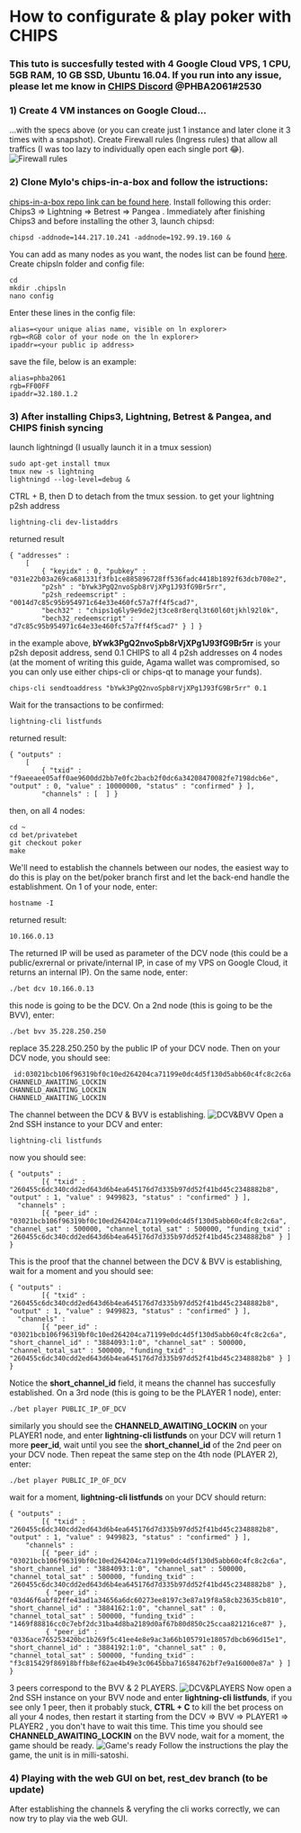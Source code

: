 # How to configurate & play poker with CHIPS
### This tuto is succesfully tested with 4 Google Cloud VPS, 1 CPU, 5GB RAM, 10 GB SSD, Ubuntu 16.04. If you run into any issue, please let me know in [CHIPS Discord](https://discordapp.com/channels/455737840169386016/455737840668770315) @PHBA2061#2530

### 1) Create 4 VM instances on Google Cloud...
...with the specs above (or you can create just 1 instance and later clone it 3 times with a snapshot). Create Firewall rules (Ingress rules) that allow all traffics (I was too lazy to individually open each single port :joy:).
![Firewall rules](https://raw.githubusercontent.com/NOCTLJRNE/CHIPS-tuto/master/img/allow%20all%20traffic.JPG)
### 2) Clone Mylo's chips-in-a-box and follow the istructions:
[chips-in-a-box repo link can be found here](https://github.com/proplatformers/chips-in-a-box). Install following this order: Chips3 => Lightning => Betrest => Pangea . Immediately after finishing Chips3 and before installing the other 3, launch chipsd:
```
chipsd -addnode=144.217.10.241 -addnode=192.99.19.160 &
```
You can add as many nodes as you want, the nodes list can be found [here](http://chips.komodochainz.info/network).
Create chipsln folder and config file:
```
cd
mkdir .chipsln
nano config
``` 
Enter these lines in the config file:
```
alias=<your unique alias name, visible on ln explorer>
rgb=<RGB color of your node on the ln explorer>
ipaddr=<your public ip address>
```
save the file, below is an example:
```
alias=phba2061
rgb=FF00FF
ipaddr=32.180.1.2
```
### 3) After installing Chips3, Lightning, Betrest & Pangea, and CHIPS finish syncing 
launch lightningd (I usually launch it in a tmux session)
```
sudo apt-get install tmux
tmux new -s lightning
lightningd --log-level=debug &
```
CTRL + B, then D to detach from the tmux session.
to get your lightning p2sh address
```
lightning-cli dev-listaddrs
```
returned result
```
{ "addresses" : 
	[ 
		{ "keyidx" : 0, "pubkey" : "031e22b03a269ca681331f3fb1ce885896728ff536fadc4418b1892f63dcb708e2",
		"p2sh" : "bYwk3PgQ2nvoSpb8rVjXPg1J93fG9Br5rr", 
		"p2sh_redeemscript" : "0014d7c85c95b954971c64e33e460fc57a7ff4f5cad7",
		"bech32" : "chips1q6ly9e9de2jt3ce8r8erql3t60l60tjkhl92l0k", 
		"bech32_redeemscript" : "d7c85c95b954971c64e33e460fc57a7ff4f5cad7" } ] }
```
in the example above, **bYwk3PgQ2nvoSpb8rVjXPg1J93fG9Br5rr** is your p2sh deposit address, send 0.1 CHIPS to all 4 p2sh addresses on 4 nodes (at the moment of writing this guide, Agama wallet was compromised, so you can only use either chips-cli or chips-qt to manage your funds).
```
chips-cli sendtoaddress "bYwk3PgQ2nvoSpb8rVjXPg1J93fG9Br5rr" 0.1
```
Wait for the transactions to be confirmed:
```
lightning-cli listfunds
```
returned result:
```
{ "outputs" : 
	[ 
		{ "txid" : "f9aeeaee05aff0ae9600dd2bb7e0fc2bacb2f0dc6a34208470082fe7198dcb6e", "output" : 0, "value" : 10000000, "status" : "confirmed" } ], 
		"channels" : [  ] }
```
then, on all 4 nodes:
```
cd ~
cd bet/privatebet
git checkout poker
make
```
We'll need to establish the channels between our nodes, the easiest way to do this is play on the bet/poker branch first and let the back-end handle the establishment.
On 1 of your node, enter:
```
hostname -I
```
returned result:
```
10.166.0.13
```
The returned IP will be used as parameter of the DCV node (this could be a public/exrernal or private/internal IP, in case of my VPS on Google Cloud, it returns an internal IP). On the same node, enter:
```
./bet dcv 10.166.0.13
```
this node is going to be the DCV.
On a 2nd node (this is going to be the BVV), enter:
```
./bet bvv 35.228.250.250
```
replace 35.228.250.250 by the public IP of your DCV node. Then on your DCV node, you should see:
```
 id:03021bcb106f96319bf0c10ed264204ca71199e0dc4d5f130d5abb60c4fc8c2c6a
CHANNELD_AWAITING_LOCKIN
CHANNELD_AWAITING_LOCKIN
CHANNELD_AWAITING_LOCKIN
```
The channel between the DCV & BVV is establishing.
![DCV&BVV](https://raw.githubusercontent.com/NOCTLJRNE/CHIPS-tuto/master/img/DCV%20lock%20in.JPG)
Open a 2nd SSH instance to your DCV and enter: 
```
lightning-cli listfunds
```
now you should see:
```
{ "outputs" :
        [{ "txid" : "260455c6dc340cdd2ed643d6b4ea645176d7d335b97dd52f41bd45c2348882b8", "output" : 1, "value" : 9499823, "status" : "confirmed" } ], 
  "channels" :
        [{ "peer_id" : "03021bcb106f96319bf0c10ed264204ca71199e0dc4d5f130d5abb60c4fc8c2c6a", "channel_sat" : 500000, "channel_total_sat" : 500000, "funding_txid" : "260455c6dc340cdd2ed643d6b4ea645176d7d335b97dd52f41bd45c2348882b8" } ] }
```
This is the proof that the channel between the DCV & BVV is establishing, wait for a moment and you should see: 
```
{ "outputs" :
        [{ "txid" : "260455c6dc340cdd2ed643d6b4ea645176d7d335b97dd52f41bd45c2348882b8", "output" : 1, "value" : 9499823, "status" : "confirmed" } ], 
  "channels" :
        [{ "peer_id" : "03021bcb106f96319bf0c10ed264204ca71199e0dc4d5f130d5abb60c4fc8c2c6a", "short_channel_id" : "3884093:1:0", "channel_sat" : 500000, "channel_total_sat" : 500000, "funding_txid" : "260455c6dc340cdd2ed643d6b4ea645176d7d335b97dd52f41bd45c2348882b8" } ] }

```
Notice the **short_channel_id** field, it means the channel has succesfully established.
On a 3rd node (this is going to be the PLAYER 1 node), enter:
```
./bet player PUBLIC_IP_OF_DCV
```
similarly you should see the **CHANNELD_AWAITING_LOCKIN** on your PLAYER1 node, and enter **lightning-cli listfunds** on your DCV will return 1 more **peer_id**, wait until you see the **short_channel_id** of the 2nd peer on your DCV node.
Then repeat the same step on the 4th node (PLAYER 2), enter:
```
./bet player PUBLIC_IP_OF_DCV
```
wait for a moment, **lightning-cli listfunds** on your DCV should return:
```
{ "outputs" :
        [{ "txid" : "260455c6dc340cdd2ed643d6b4ea645176d7d335b97dd52f41bd45c2348882b8", "output" : 1, "value" : 9499823, "status" : "confirmed" } ], 
	"channels" :
        [{ "peer_id" : "03021bcb106f96319bf0c10ed264204ca71199e0dc4d5f130d5abb60c4fc8c2c6a", "short_channel_id" : "3884093:1:0", "channel_sat" : 500000, "channel_total_sat" : 500000, "funding_txid" : "260455c6dc340cdd2ed643d6b4ea645176d7d335b97dd52f41bd45c2348882b8" },
         { "peer_id" : "03d46f6abf82ffe43ad1a34656a6dc60273ee8197c3e87a19f8a58cb23635cb810", "short_channel_id" : "3884162:1:0", "channel_sat" : 0, "channel_total_sat" : 500000, "funding_txid" : "1469f88816cc0c7ebf2dc31ba4d8ba2189d0af67b80d850c25ccaa821216ce87" },
         { "peer_id" : "0336ace765253420bc1b269f5c41ee4e8e9ac3a66b105791e18057dbcb696d15e1", "short_channel_id" : "3884192:1:0", "channel_sat" : 0, "channel_total_sat" : 500000, "funding_txid" : "f3c815429f86918bffb8ef62ae4b49e3c0645bba716584762bf7e9a16000e87a" } ] }

```
3 peers correspond to the BVV & 2 PLAYERS.
![DCV&PLAYERS](https://raw.githubusercontent.com/NOCTLJRNE/CHIPS-tuto/master/img/BVV%20lock%20in.JPG)
Now open a 2nd SSH instance on your BVV node and enter **lightning-cli listfunds**, if you see only 1 peer, then it probably stuck, **CTRL + C** to kill the bet process on all your 4 nodes, then restart it starting from the DCV => BVV => PLAYER1 => PLAYER2 , you don't have to wait this time.
This time you should see **CHANNELD_AWAITING_LOCKIN** on the BVV node, wait for a moment, the game should be ready.
![Game's ready](https://raw.githubusercontent.com/NOCTLJRNE/CHIPS-tuto/master/img/game%20ready.JPG)
Follow the instructions the play the game, the unit is in milli-satoshi.
### 4) Playing with the web GUI on bet, rest_dev branch (to be update)
After establishing the channels & veryfing the cli works correctly, we can now try to play via the web GUI. 
